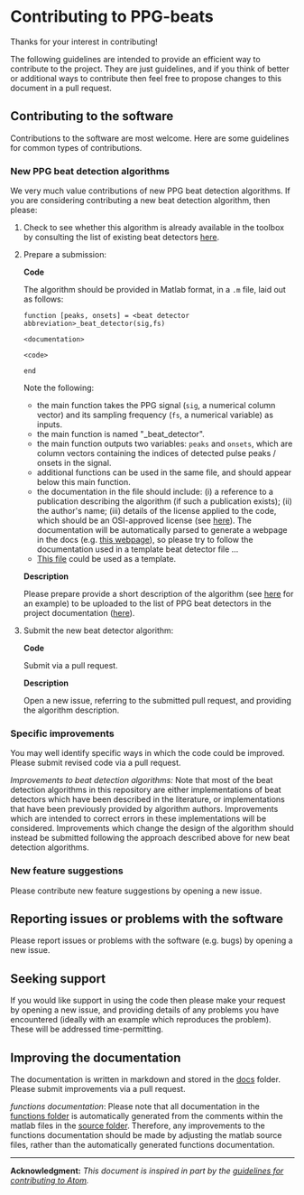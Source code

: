# Contributing to PPG-beats

Thanks for your interest in contributing!

The following guidelines are intended to provide an efficient way to contribute to the project. They are just guidelines, and if you think of better or additional ways to contribute then feel free to propose changes to this document in a pull request.

## Contributing to the software

Contributions to the software are most welcome. Here are some guidelines for common types of contributions.

### New PPG beat detection algorithms

We very much value contributions of new PPG beat detection algorithms. If you are considering contributing a new beat detection algorithm, then please:

1. Check to see whether this algorithm is already available in the toolbox by consulting the list of existing beat detectors [here](https://ppg-beats.readthedocs.io/en/latest/toolbox/ppg_beat_detectors/).
2. Prepare a submission:
   
   **Code**
      
      The algorithm should be provided in Matlab format, in a `.m` file, laid out as follows:
      
      ```
      function [peaks, onsets] = <beat detector abbreviation>_beat_detector(sig,fs)
         
      <documentation>
         
      <code>
         
      end
      ```
      
      Note the following:
      
      - the main function takes the PPG signal (`sig`, a numerical column vector) and its sampling frequency (`fs`, a numerical variable) as inputs.
      - the main function is named "<beat detector abbreviation>_beat_detector".
      - the main function outputs two variables: `peaks` and `onsets`, which are column vectors containing the indices of detected pulse peaks / onsets in the signal.
      - additional functions can be used in the same file, and should appear below this main function.
      - the documentation in the file should include: (i) a reference to a publication describing the algorithm (if such a publication exists); (ii) the author's name; (iii) details of the license applied to the code, which should be an OSI-approved license (see [here](https://opensource.org/licenses/alphabetical)). The documentation will be automatically parsed to generate a webpage in the docs (e.g. [this webpage](https://ppg-beats.readthedocs.io/en/latest/functions/ampd_beat_detector/)), so please try to follow the documentation used in a template beat detector file ...
      - [This file](https://github.com/peterhcharlton/ppg-beats/blob/main/source/ampd_beat_detector.m) could be used as a template.
   
   **Description**
   
      Please prepare provide a short description of the algorithm (see [here](https://ppg-beats.readthedocs.io/en/latest/toolbox/ppg_beat_detectors/#automatic-multiscale-based-peak-detection) for an example) to be uploaded to the list of PPG beat detectors in the project documentation ([here](https://ppg-beats.readthedocs.io/en/latest/toolbox/ppg_beat_detectors/)).

3. Submit the new beat detector algorithm:
   
   **Code**
   
   Submit via a pull request.
   
   **Description**
   
   Open a new issue, referring to the submitted pull request, and providing the algorithm description.

### Specific improvements
   
You may well identify specific ways in which the code could be improved. Please submit revised code via a pull request.
   
_Improvements to beat detection algorithms:_ Note that most of the beat detection algorithms in this repository are either implementations of beat detectors which have been described in the literature, or implementations that have been previously provided by algorithm authors. Improvements which are intended to correct errors in these implementations will be considered. Improvements which change the design of the algorithm should instead be submitted following the approach described above for new beat detection algorithms.

### New feature suggestions
   
Please contribute new feature suggestions by opening a new issue.

## Reporting issues or problems with the software

Please report issues or problems with the software (e.g. bugs) by opening a new issue.

## Seeking support
   
If you would like support in using the code then please make your request by opening a new issue, and providing details of any problems you have encountered (ideally with an example which reproduces the problem). These will be addressed time-permitting.

## Improving the documentation
   
The documentation is written in markdown and stored in the [docs](https://github.com/peterhcharlton/ppg-beats/tree/main/docs) folder. Please submit improvements via a pull request.
   
_functions documentation_: Please note that all documentation in the [functions folder](https://github.com/peterhcharlton/ppg-beats/tree/main/docs/functions) is automatically generated from the comments within the matlab files in the [source folder](https://github.com/peterhcharlton/ppg-beats/tree/main/source). Therefore, any improvements to the functions documentation should be made by adjusting the matlab source files, rather than the automatically generated functions documentation.

---

**Acknowledgment:** _This document is inspired in part by the [guidelines for contributing to Atom](https://github.com/atom/atom/blob/master/CONTRIBUTING.md)._
